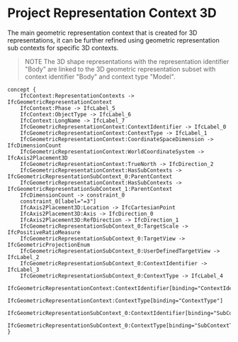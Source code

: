 Project Representation Context 3D
=================================

The main geometric representation context that is created for 3D representations, it can be further refined using geometric representation sub contexts for specific 3D contexts.

> NOTE The 3D shape representations with the representation identifier "Body" are linked to the 3D geometric representation subset with context identifier "Body" and context type "Model".

```
concept {
    IfcContext:RepresentationContexts -> IfcGeometricRepresentationContext
    IfcContext:Phase -> IfcLabel_5
    IfcContext:ObjectType -> IfcLabel_6
    IfcContext:LongName -> IfcLabel_7
    IfcGeometricRepresentationContext:ContextIdentifier -> IfcLabel_0
    IfcGeometricRepresentationContext:ContextType -> IfcLabel_1
    IfcGeometricRepresentationContext:CoordinateSpaceDimension -> IfcDimensionCount
    IfcGeometricRepresentationContext:WorldCoordinateSystem -> IfcAxis2Placement3D
    IfcGeometricRepresentationContext:TrueNorth -> IfcDirection_2
    IfcGeometricRepresentationContext:HasSubContexts -> IfcGeometricRepresentationSubContext_0:ParentContext
    IfcGeometricRepresentationContext:HasSubContexts -> IfcGeometricRepresentationSubContext_1:ParentContext
    IfcDimensionCount -> constraint_0
    constraint_0[label="=3"]
    IfcAxis2Placement3D:Location -> IfcCartesianPoint
    IfcAxis2Placement3D:Axis -> IfcDirection_0
    IfcAxis2Placement3D:RefDirection -> IfcDirection_1
    IfcGeometricRepresentationSubContext_0:TargetScale -> IfcPositiveRatioMeasure
    IfcGeometricRepresentationSubContext_0:TargetView -> IfcGeometricProjectionEnum
    IfcGeometricRepresentationSubContext_0:UserDefinedTargetView -> IfcLabel_2
    IfcGeometricRepresentationSubContext_0:ContextIdentifier -> IfcLabel_3
    IfcGeometricRepresentationSubContext_0:ContextType -> IfcLabel_4
    IfcGeometricRepresentationContext:ContextIdentifier[binding="ContextIdentifier"]
    IfcGeometricRepresentationContext:ContextType[binding="ContextType"]
    IfcGeometricRepresentationSubContext_0:ContextIdentifier[binding="SubContextIdentifier"]
    IfcGeometricRepresentationSubContext_0:ContextType[binding="SubContextType"]
}
```
